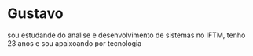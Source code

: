 # Gustavo 

sou estudande do analise e desenvolvimento de sistemas no IFTM, tenho 23 anos e sou apaixoando por tecnologia
